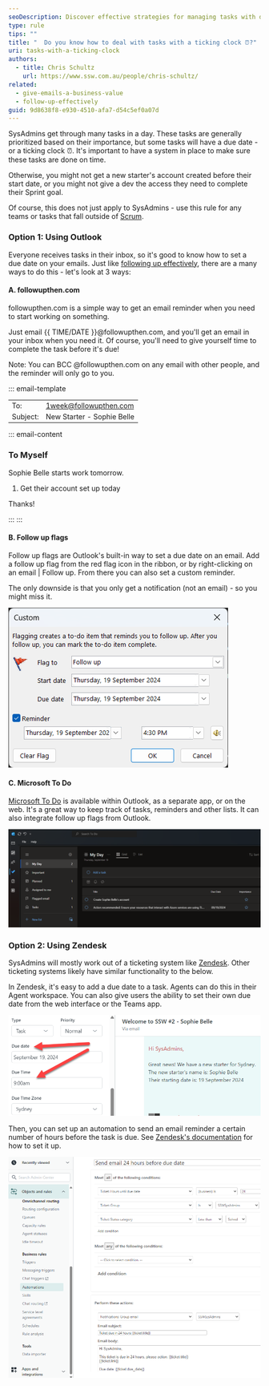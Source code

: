 ```yaml
---
seoDescription: Discover effective strategies for managing tasks with deadlines using tools like Outlook, Zendesk, and Microsoft To Do.
type: rule
tips: ""
title: "  Do you know how to deal with tasks with a ticking clock ⏰?"
uri: tasks-with-a-ticking-clock
authors:
  - title: Chris Schultz
    url: https://www.ssw.com.au/people/chris-schultz/
related:
  - give-emails-a-business-value
  - follow-up-effectively
guid: 9d8638f8-e930-4510-afa7-d54c5ef0a07d
---
```

SysAdmins get through many tasks in a day. These tasks are generally prioritized based on their importance, but some tasks will have a due date - or a ticking clock ⏰. It's important to have a system in place to make sure these tasks are done on time.

Otherwise, you might not get a new starter's account created before their start date, or you might not give a dev the access they need to complete their Sprint goal.

Of course, this does not just apply to SysAdmins - use this rule for any teams or tasks that fall outside of [Scrum](https://www.ssw.com.au/rules/rules-to-better-scrum/).

<!--endintro-->

### Option 1: Using Outlook

Everyone receives tasks in their inbox, so it's good to know how to set a due date on your emails. Just like [following up effectively](https://www.ssw.com.au/rules/follow-up-effectively/), there are a many ways to do this - let's look at 3 ways:

#### A. followupthen.com

followupthen.com is a simple way to get an email reminder when you need to start working on something.

Just email {{ TIME/DATE }}@followupthen.com, and you'll get an email in your inbox when you need it. Of course, you'll need to give yourself time to complete the task before it's due!

Note: You can BCC @followupthen.com on any email with other people, and the reminder will only go to you.

::: email-template

| | |
| -------- | --- |
| To: | <1week@followupthen.com> |
| Subject: | New Starter - Sophie Belle |
::: email-content  

### To Myself

Sophie Belle starts work tomorrow.

1. Get their account set up today

Thanks!

:::
:::  

#### B. Follow up flags

Follow up flags are Outlook's built-in way to set a due date on an email. Add a follow up flag from the red flag icon in the ribbon, or by right-clicking on an email | Follow up. From there you can also set a custom reminder.

The only downside is that you only get a notification (not an email) - so you might miss it.

![Figure: Outlook | Follow up flag | Custom reminder](follow-up-flag.png)

#### C. Microsoft To Do

[Microsoft To Do](https://www.microsoft.com/en-au/microsoft-365/microsoft-to-do-list-app) is available within Outlook, as a separate app, or on the web. It's a great way to keep track of tasks, reminders and other lists. It can also integrate follow up flags from Outlook.

![Figure: Microsoft To Do within Outlook](to-do.png)

### Option 2: Using Zendesk

SysAdmins will mostly work out of a ticketing system like [Zendesk](https://www.ssw.com.au/rules/rules-to-better-zendesk/). Other ticketing systems likely have similar functionality to the below.

In Zendesk, it's easy to add a due date to a task. Agents can do this in their Agent workspace. You can also give users the ability to set their own due date from the web interface or the Teams app.

![Figure: Zendesk | Agent workspace | Due date and time](zendesk-due-date.png)

Then, you can set up an automation to send an email reminder a certain number of hours before the task is due. See [Zendesk's documentation](https://support.zendesk.com/hc/en-us/articles/4408881800218-Can-I-be-notified-by-email-before-a-task-ticket-s-due-date) for how to set it up.

![Figure: Zendesk Admin Center | Automations | Send email 24 hours before due date](zendesk-due-date-automation.png)
